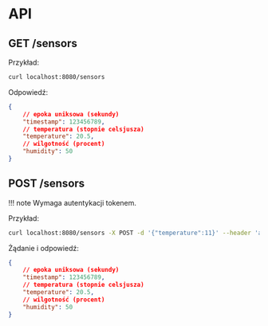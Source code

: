 # API

## GET /sensors

Przykład:

```sh
curl localhost:8080/sensors
```

Odpowiedź:

```json
{
    // epoka uniksowa (sekundy)
    "timestamp": 123456789,
    // temperatura (stopnie celsjusza)
    "temperature": 20.5,
    // wilgotność (procent)
    "humidity": 50
}
```

## POST /sensors

!!! note
    Wymaga autentykacji tokenem.

Przykład:

```sh
curl localhost:8080/sensors -X POST -d '{"temperature":11}' --header 'authorization: Bearer TOKEN' --header 'content-type: application/json'
```

Żądanie i odpowiedź:

```json
{
    // epoka uniksowa (sekundy)
    "timestamp": 123456789,
    // temperatura (stopnie celsjusza)
    "temperature": 20.5,
    // wilgotność (procent)
    "humidity": 50
}
```
